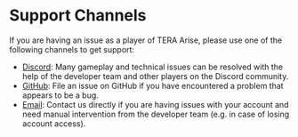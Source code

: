 # Support Channels

If you are having an issue as a player of TERA Arise, please use one of the
following channels to get support:

* [Discord](https://discord.gg/tera-arise): Many gameplay and technical issues
  can be resolved with the help of the developer team and other players on the
  Discord community.
* [GitHub](https://github.com/tera-arise/arise/issues): File an issue on GitHub
  if you have encountered a problem that appears to be a bug.
* [Email](mailto:hi@tera-arise.io): Contact us directly if you are having issues
  with your account and need manual intervention from the developer team (e.g.
  in case of losing account access).
